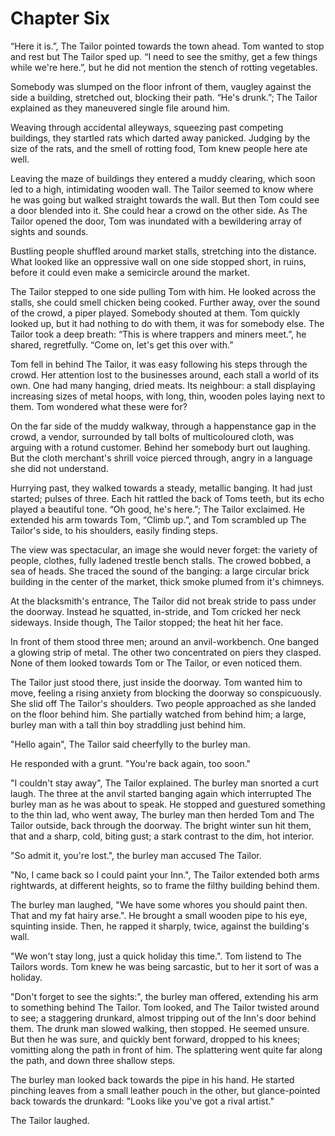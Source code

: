 # Chapter Six

“Here it is.”, The Tailor pointed towards the town ahead. Tom wanted to stop and rest but The Tailor sped up. “I need to see the smithy, get a few things while we're here.”, but he did not mention the stench of rotting vegetables.

Somebody was slumped on the floor infront of them, vaugley against the side a building, stretched out, blocking their path. “He's drunk.”; The Tailor explained as they maneuvered single file around him.

Weaving through accidental alleyways, squeezing past competing buildings, they startled rats which darted away panicked. Judging by the size of the rats, and the smell of rotting food, Tom knew people here ate well.

Leaving the maze of buildings they entered a muddy clearing, which soon led to a high, intimidating wooden wall. The Tailor seemed to know where he was going but walked straight towards the wall. But then Tom could see a door blended into it. She could hear a crowd on the other side. As The Tailor opened the door, Tom was inundated with a bewildering array of sights and sounds.

Bustling people shuffled around market stalls, stretching into the distance. What looked like an oppressive wall on one side stopped short, in ruins, before it could even make a semicircle around the market.

The Tailor stepped to one side pulling Tom with him. He looked across the stalls, she could smell chicken being cooked. Further away, over the sound of the crowd, a piper played. Somebody shouted at them. Tom quickly looked up, but it had nothing to do with them, it was for somebody else. The Tailor took a deep breath: “This is where trappers and miners meet.”, he shared, regretfully. “Come on, let's get this over with.”

Tom fell in behind The Tailor, it was easy following his steps through the crowd. Her attention lost to the businesses around, each stall a world of its own. One had many hanging, dried meats. Its neighbour: a stall displaying increasing sizes of metal hoops, with long, thin, wooden poles laying next to them. Tom wondered what these were for?

On the far side of the muddy walkway, through a happenstance gap in the crowd, a vendor, surrounded by tall bolts of multicoloured cloth, was arguing with a rotund customer. Behind her somebody burt out laughing. But the cloth merchant's shrill voice pierced through, angry in a language she did not understand.

Hurrying past, they walked towards a steady, metallic banging. It had just started; pulses of three. Each hit rattled the back of Toms teeth, but its echo played a beautiful tone. “Oh good, he's here.”; The Tailor exclaimed. He extended his arm towards Tom, “Climb up.”, and Tom scrambled up The Tailor's side, to his shoulders, easily finding steps. 

The view was spectacular, an image she would never forget: the variety of people, clothes, fully ladened trestle bench stalls. The crowed bobbed, a sea of heads. She traced the sound of the banging: a large circular brick building in the center of the market, thick smoke plumed from it's chimneys. 

At the blacksmith's entrance, The Tailor did not break stride to pass under the doorway. Instead he squatted, in-stride, and Tom cricked her neck sideways. Inside though, The Tailor stopped; the heat hit her face. 

In front of them stood three men; around an anvil-workbench. One banged a glowing strip of metal. The other two concentrated on piers they clasped. None of them looked towards Tom or The Tailor, or even noticed them.

The Tailor just stood there, just inside the doorway. Tom wanted him to move, feeling a rising anxiety from blocking the doorway so conspicuously. She slid off The Tailor's shoulders. Two people approached as she landed on the floor behind him. She partially watched from behind him; a large, burley man with a tall thin boy straddling just behind him.

"Hello again", The Tailor said cheerfylly to the burley man.

He responded with a grunt. "You're back again, too soon."

"I couldn't stay away", The Tailor explained. The burley man snorted a curt laugh. The three at the anvil started banging again which interrupted The burley man as he was about to speak. He stopped and guestured something to the thin lad, who went away, The burley man then herded Tom and The Tailor outside, back through the doorway. The bright winter sun hit them, that and a sharp, cold, biting gust; a stark contrast to the dim, hot interior.

"So admit it, you're lost.", the burley man accused The Tailor.

"No, I came back so I could paint your Inn.", The Tailor extended both arms rightwards, at different heights, so to frame the filthy building behind them.

The burley man laughed, "We have some whores you should paint then. That and my fat hairy arse.". He brought a small wooden pipe to his eye, squinting inside. Then, he rapped it sharply, twice, against the building's wall.

"We won't stay long, just a quick holiday this time.". Tom listend to The Tailors words. Tom knew he was being sarcastic, but to her it sort of was a holiday.

"Don't forget to see the sights:", the burley man offered, extending his arm to something behind The Tailor. Tom looked, and The Tailor twisted around to see; a staggering drunkard, almost tripping out of the Inn's door behind them. The drunk man slowed walking, then stopped. He seemed unsure. But then he was sure, and quickly bent forward, dropped to his knees; vomitting along the path in front of him. The splattering went quite far along the path, and down three shallow steps.

The burley man looked back towards the pipe in his hand. He started pinching leaves from a small leather pouch in the other, but glance-pointed back towards the drunkard: "Looks like you've got a rival artist."

The Tailor laughed.
